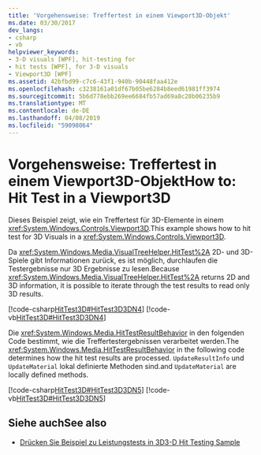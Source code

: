 ```yaml
---
title: 'Vorgehensweise: Treffertest in einem Viewport3D-Objekt'
ms.date: 03/30/2017
dev_langs:
- csharp
- vb
helpviewer_keywords:
- 3-D visuals [WPF], hit-testing for
- hit tests [WPF], for 3-D visuals
- Viewport3D [WPF]
ms.assetid: 42bfbd99-c7c6-43f1-940b-90448faa412e
ms.openlocfilehash: c3238161a01df67b05be6284b8eed61981ff3974
ms.sourcegitcommit: 5b6d778ebb269ee6684fb57ad69a8c28b06235b9
ms.translationtype: MT
ms.contentlocale: de-DE
ms.lasthandoff: 04/08/2019
ms.locfileid: "59098064"
---
```

# <a name="how-to-hit-test-in-a-viewport3d"></a><span data-ttu-id="843ae-102">Vorgehensweise: Treffertest in einem Viewport3D-Objekt</span><span class="sxs-lookup"><span data-stu-id="843ae-102">How to: Hit Test in a Viewport3D</span></span>
<span data-ttu-id="843ae-103">Dieses Beispiel zeigt, wie ein Treffertest für 3D-Elemente in einem <xref:System.Windows.Controls.Viewport3D>.</span><span class="sxs-lookup"><span data-stu-id="843ae-103">This example shows how to hit test for 3D Visuals in a <xref:System.Windows.Controls.Viewport3D>.</span></span>  
  
 <span data-ttu-id="843ae-104">Da <xref:System.Windows.Media.VisualTreeHelper.HitTest%2A> 2D- und 3D-Spiele gibt Informationen zurück, es ist möglich, durchlaufen die Testergebnisse nur 3D Ergebnisse zu lesen.</span><span class="sxs-lookup"><span data-stu-id="843ae-104">Because <xref:System.Windows.Media.VisualTreeHelper.HitTest%2A> returns 2D and 3D information, it is possible to iterate through the test results to read only 3D results.</span></span>  
  
 [!code-csharp[HitTest3D#HitTest3D3DN4](~/samples/snippets/csharp/VS_Snippets_Wpf/HitTest3D/CSharp/Window1.xaml.cs#hittest3d3dn4)]
 [!code-vb[HitTest3D#HitTest3D3DN4](~/samples/snippets/visualbasic/VS_Snippets_Wpf/HitTest3D/visualbasic/window1.xaml.vb#hittest3d3dn4)]  
  
 <span data-ttu-id="843ae-105">Die <xref:System.Windows.Media.HitTestResultBehavior> in den folgenden Code bestimmt, wie die Treffertestergebnissen verarbeitet werden.</span><span class="sxs-lookup"><span data-stu-id="843ae-105">The <xref:System.Windows.Media.HitTestResultBehavior> in the following code determines how the hit test results are processed.</span></span>  `UpdateResultInfo` <span data-ttu-id="843ae-106">und `UpdateMaterial` lokal definierte Methoden sind.</span><span class="sxs-lookup"><span data-stu-id="843ae-106">and `UpdateMaterial` are locally defined methods.</span></span>  
  
 [!code-csharp[HitTest3D#HitTest3D3DN5](~/samples/snippets/csharp/VS_Snippets_Wpf/HitTest3D/CSharp/Window1.xaml.cs#hittest3d3dn5)]
 [!code-vb[HitTest3D#HitTest3D3DN5](~/samples/snippets/visualbasic/VS_Snippets_Wpf/HitTest3D/visualbasic/window1.xaml.vb#hittest3d3dn5)]  
  
## <a name="see-also"></a><span data-ttu-id="843ae-107">Siehe auch</span><span class="sxs-lookup"><span data-stu-id="843ae-107">See also</span></span>

- [<span data-ttu-id="843ae-108">Drücken Sie Beispiel zu Leistungstests in 3D</span><span class="sxs-lookup"><span data-stu-id="843ae-108">3-D Hit Testing Sample</span></span>](https://go.microsoft.com/fwlink/?LinkID=159959)
